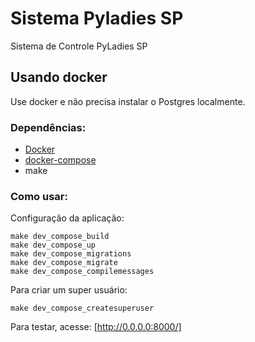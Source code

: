 # Sistema Pyladies SP

Sistema de Controle PyLadies SP

## Usando docker
Use docker e não precisa instalar o Postgres localmente.

### Dependências:

- [Docker](https://docs.docker.com/install/)
- [docker-compose](https://docs.docker.com/compose/install/)
- make

### Como usar:

Configuração da aplicação:
```
make dev_compose_build
make dev_compose_up
make dev_compose_migrations
make dev_compose_migrate
make dev_compose_compilemessages
```

Para criar um super usuário:
```
make dev_compose_createsuperuser
```

Para testar, acesse: [http://0.0.0.0:8000/]
